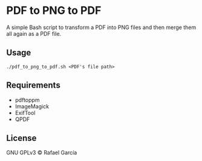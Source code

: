 # PDF to PNG to PDF

A simple Bash script to transform a PDF into PNG files and then merge them all again as a PDF file.

## Usage

`./pdf_to_png_to_pdf.sh <PDF's file path>`

## Requirements

- pdftoppm
- ImageMagick
- ExifTool
- QPDF

## License

GNU GPLv3 © Rafael García

